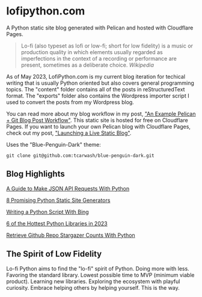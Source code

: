 # lofipython.com
A Python static site blog generated with Pelican and hosted with Cloudflare Pages.

> Lo-fi (also typeset as lofi or low-fi; short for low fidelity) is a music or production quality in which elements usually regarded as imperfections in the context of a recording or performance are present, sometimes as a deliberate choice. *Wikipedia*

As of May 2023, LofiPython.com is my current blog iteration for techical writing that is usually Python oriented but also covers general programming topics. The "content" folder contains all of the posts in reStructuredText format. The "exports" folder also contains the Wordpress importer script I used to convert the posts from my Wordpress blog.

You can read more about my blog workflow in my post, ["An Example Pelican + Git Blog Post Workflow"](https://lofipython.com/an-example-pelican-git-blog-post-workflow). This static site is hosted for free on Cloudflare Pages. If you want to launch your own Pelican blog with Cloudflare Pages, check out my post, ["Launching a Live Static Blog"](https://lofipython.com/launching-a-live-static-blog-via-pelican-github-and-cloudflare-pages).

Uses the "Blue-Penguin-Dark" theme: 

```git clone git@github.com:tcarwash/blue-penguin-dark.git```


## Blog Highlights

[A Guide to Make JSON API Requests With Python](https://lofipython.com/how-to-make-json-requests-with-python)

[8 Promising Python Static Site Generators](https://lofipython.com/a-brief-summary-of-promising-python-static-site-generators)

[Writing a Python Script With Bing](https://lofipython.com/using-bing-chatgpt-to-write-a-python-script-for-windows-computer-maintenance)

[6 of the Hottest Python Libraries in 2023](https://lofipython.com/6-of-the-hottest-python-libraries-in-2023)

[Retrieve Github Repo Stargazer Counts With Python](https://lofipython.com/how-to-check-github-repo-star-counts-with-python)


## The Spirit of Low Fidelity

Lo-fi Python aims to find the "lo-fi" spirit of Python. 
Doing more with less. Favoring the standard library. Lowest possible time to MVP (minimum viable product).
Learning new libraries. Exploring the ecosystem with playful curiosity.
Embrace helping others by helping yourself. This is the way.


